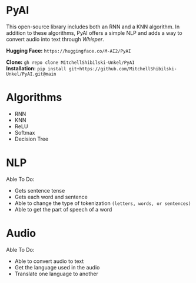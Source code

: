 # PyAI
This open-source library includes both an RNN and a KNN algorithm. In addition to these algorithms, PyAI offers a simple NLP and adds a way to convert audio into text through *Whisper*.

**Hugging Face:** `https://huggingface.co/M-AI2/PyAI`

**Clone:** `gh repo clone MitchellShibilski-Unkel/PyAI` <br />
**Installation:** `pip install git+https://github.com/MitchellShibilski-Unkel/PyAI.git@main` <br />

# Algorithms
- RNN
- KNN
- ReLU
- Softmax
- Decision Tree

# NLP
Able To Do:
- Gets sentence tense
- Gets each word and sentence
- Able to change the type of tokenization `(letters, words, or sentences)`
- Able to get the part of speech of a word

# Audio
Able To Do:
- Able to convert audio to text
- Get the language used in the audio
- Translate one language to another
